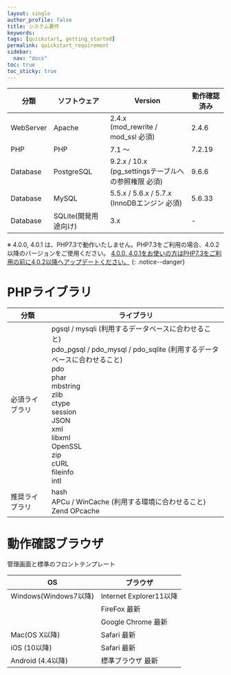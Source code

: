 ```yaml
---
layout: single
author_profile: false
title: システム要件
keywords:
tags: [quickstart, getting_started]
permalink: quickstart_requirement
sidebar:
  nav: "docs"
toc: true
toc_sticky: true
---
```


| 分類 | ソフトウェア|Version|動作確認済み|
|---|-------|---|-------|
|WebServer|Apache |2.4.x <br> (mod_rewrite / mod_ssl 必須) |2.4.6|
|PHP | PHP | 7.1 〜 |7.2.19|
|Database|PostgreSQL| 9.2.x / 10.x <br> (pg_settingsテーブルへの参照権限 必須) |9.6.6|
|Database|MySQL|5.5.x / 5.6.x / 5.7.x <br> (InnoDBエンジン 必須) |5.6.33|
|Database|SQLite(開発用途向け) |3.x |-|

※ 4.0.0, 4.0.1 は、PHP7.3で動作いたしません。PHP7.3をご利用の場合、4.0.2以降のバージョンをご使用ください。
[4.0.0, 4.0.1をお使いの方はPHP7.3をご利用の前に4.0.2以降へアップデートください。](http://doc4.ec-cube.net/quickstart_update)
{: .notice--danger}

# PHPライブラリ

| 分類 | ライブラリ|
|---|---|
|必須ライブラリ|pgsql / mysqli (利用するデータベースに合わせること) <br> pdo_pgsql / pdo_mysql / pdo_sqlite (利用するデータベースに合わせること) <br> pdo <br> phar <br> mbstring <br> zlib <br> ctype <br> session <br> JSON <br> xml <br> libxml <br> OpenSSL <br> zip <br> cURL <br> fileinfo <br> intl |
|推奨ライブラリ|hash <br> APCu / WinCache (利用する環境に合わせること) <br> Zend OPcache |

# 動作確認ブラウザ

管理画面と標準のフロントテンプレート

| OS | ブラウザ|
|---|-------|
|Windows(Windows7以降) | Internet Explorer11以降|
||FireFox 最新 |
||Google Chrome 最新 |
|Mac(OS X以降)|Safari 最新|
|iOS (10以降)|Safari 最新|
|Android (4.4以降)| 標準ブラウザ 最新|
